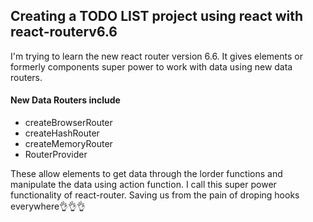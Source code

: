 ## Creating a TODO LIST project using react with react-routerv6.6

I'm trying to learn the new react router version 6.6. It gives elements or formerly components super power to work with data using new data routers.
#### New Data Routers include
- createBrowserRouter 
- createHashRouter 
- createMemoryRouter 
- RouterProvider 

These allow elements to get data through the lorder functions and manipulate the data using action function. I call this super power functionality of react-router. Saving us from the pain of droping hooks everywhere👌👌👌